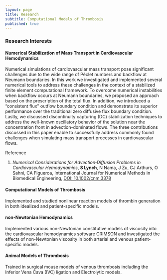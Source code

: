 ```yaml
---
layout: page
title: Research
subtitle: Computational Models of Thrombosis
published: true
---
```


### Research Interests

#### Numerical Stabilization of Mass Transport in Cardiovascular Hemodynamics
Numerical simulations of cardiovascular mass transport pose significant challenges due to the wide range of Péclet numbers and backflow at Neumann boundaries. In
this work we investigated and implemented several numerical tools to address these challenges in the context of a stabilized finite element computational framework. To overcome
numerical instabilities when backflow occurs at Neumann boundaries, we proposed an approach based on the prescription of the total flux. In addition, we introduced a “consistent
flux" outflow boundary condition and demonstrate its superior performance over the traditional zero diffusive flux boundary condition. Lastly, we discussed discontinuity
capturing (DC) stabilization techniques to address the well-known oscillatory behavior of the solution near the concentration front in advection-dominated flows. The three contributions discussed
in this paper enable to successfully address commonly found challenges when simulating mass transport processes in cardiovascular flows.

Reference

1) *Numerical Considerations for Advection‐Diffusion Problems in Cardiovascular Hemodynamics*, **S Lynch**, N Nama, J Zu, CJ Arthurs, O Sahni, CA Figueroa, International Journal for Numerical Methods in Biomedical Engineering, [DOI: 10.1002/cnm.3378](https://doi.org/10.1002/cnm.3378)

#### Computational Models of Thrombosis
Implemented and studied nonlinear reaction models of thrombin generation in both idealized and patient-specific models.

#### non-Newtonian Hemodynamics
Implemented various non-Newtonian constitutive models of viscosity into the cardiovascular hemodynamics software CRIMSON and investigated the effects of non-Newtonian viscosity in both arterial and venous patient-specific models.

#### Animal Models of Thrombosis
Trained in surgical mouse models of venous thrombosis including the Inferior Vena Cava (IVC) ligation and Electrolytic models. 
